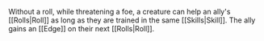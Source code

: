 Without a roll, while threatening a foe, a creature can help an ally's [[Rolls|Roll]] as long as they are trained in the same [[Skills|Skill]]. The ally gains an [[Edge]] on their next [[Rolls|Roll]].